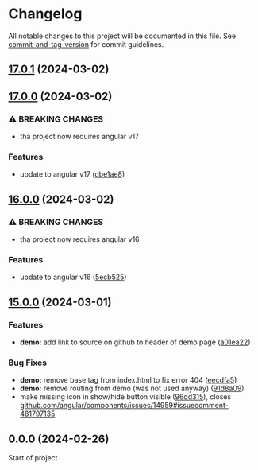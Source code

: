 # Changelog

All notable changes to this project will be documented in this file. See [commit-and-tag-version](https://github.com/absolute-version/commit-and-tag-version) for commit guidelines.

## [17.0.1](https://github.com/BePo65/mat-datatable/compare/v17.0.0...v17.0.1) (2024-03-02)

## [17.0.0](https://github.com/BePo65/mat-datatable/compare/v16.0.0...v17.0.0) (2024-03-02)


### ⚠ BREAKING CHANGES

* tha project now requires angular v17

### Features

* update to angular v17 ([dbe1ae8](https://github.com/BePo65/mat-datatable/commit/dbe1ae8fe06a5335d65babe6a420c230f73d3baa))

## [16.0.0](https://github.com/BePo65/mat-datatable/compare/v15.0.0...v16.0.0) (2024-03-02)


### ⚠ BREAKING CHANGES

* tha project now requires angular v16

### Features

* update to angular v16 ([5ecb525](https://github.com/BePo65/mat-datatable/commit/5ecb5253eaa1f226bf4d97c01ad4be311d81a3c2))

## [15.0.0](https://github.com/BePo65/mat-datatable/compare/v0.0.0...v15.0.0) (2024-03-01)


### Features

* **demo:** add link to source on github to header of demo page ([a01ea22](https://github.com/BePo65/mat-datatable/commit/a01ea22aa116a973bdf8f3ec71a7ebe88c435b47))


### Bug Fixes

* **demo:** remove base tag from index.html to fix error 404 ([eecdfa5](https://github.com/BePo65/mat-datatable/commit/eecdfa5b85ec061f8c8aa5ae77b9c2cb7b60e9bf))
* **demo:** remove routing from demo (was not used anyway) ([91d8a09](https://github.com/BePo65/mat-datatable/commit/91d8a09ca71c4a10d9bd41cc8e2110900117743b))
* make missing icon in show/hide button visible ([96dd315](https://github.com/BePo65/mat-datatable/commit/96dd3159024bc510fbeda0ea63118843cbcf362a)), closes [github.com/angular/components/issues/14959#issuecomment-481797135](https://github.com/github.com/angular/components/issues/14959/issues/issuecomment-481797135)

## 0.0.0 (2024-02-26)

Start of project
